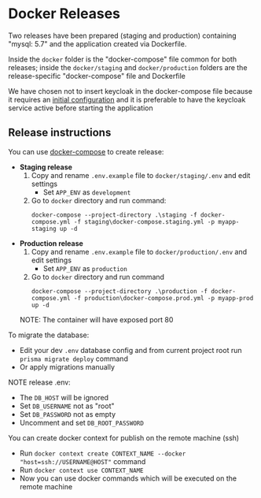 # Docker Releases

Two releases have been prepared (staging and production) containing "mysql: 5.7" and the application created via Dockerfile.

Inside the `docker` folder is the "docker-compose" file common for both releases; 
inside the `docker/staging` and `docker/production` folders are the release-specific "docker-compose" file and Dockerfile

We have chosen not to insert keycloak in the docker-compose file because it requires an [initial configuration](/docs/keycloak.md#keycloak-settings) 
and it is preferable to have the keycloak service active before starting the application

## Release instructions
You can use [docker-compose](https://docs.docker.com/compose/) to create release:

- **Staging release**
    1. Copy and rename `.env.example` file to `docker/staging/.env` and edit settings
        - Set `APP_ENV` as `development`
    2. Go to `docker` directory and run command: 
       ```
       docker-compose --project-directory .\staging -f docker-compose.yml -f staging\docker-compose.staging.yml -p myapp-staging up -d
       ```
- **Production release**
    1. Copy and rename `.env.example` file to `docker/production/.env` and edit settings
        - Set `APP_ENV` as `production`
    2. Go to `docker` directory and run command 
       ```
       docker-compose --project-directory .\production -f docker-compose.yml -f production\docker-compose.prod.yml -p myapp-prod up -d
       ```
    NOTE: The container will have exposed port 80

To migrate the database:
   - Edit your dev `.env` database config and from current project root run `prisma migrate deploy` command
   - Or apply migrations manually

NOTE release .env:
- The `DB_HOST` will be ignored
- Set `DB_USERNAME` not as "root"
- Set `DB_PASSWORD` not as empty
- Uncomment and set `DB_ROOT_PASSWORD`

You can create docker context for publish on the remote machine (ssh)
- Run `docker context create CONTEXT_NAME --docker "host=ssh://USERNAME@HOST"` command
- Run `docker context use CONTEXT_NAME`
- Now you can use docker commands which will be executed on the remote machine
